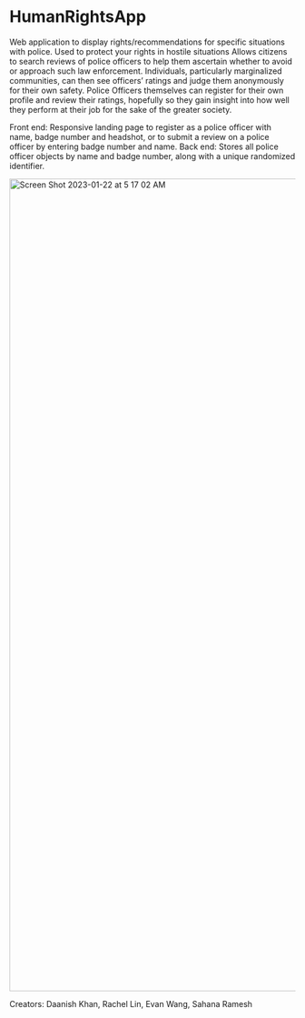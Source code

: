 # HumanRightsApp

Web application to display rights/recommendations for specific situations with police. Used to protect your rights in hostile situations
Allows citizens to search reviews of police officers to help them ascertain whether to avoid or approach such law enforcement. Individuals, particularly marginalized communities, can then see officers’ ratings and judge them anonymously for their own safety. Police Officers themselves can register for their own profile and review their ratings, hopefully so they gain insight into how well they perform at their job for the sake of the greater society.

Front end: Responsive landing page to register as a police officer with name, badge number and headshot, or to submit a review on a police officer by entering badge number and name. 
Back end: Stores all police officer objects by name and badge number, along with a unique randomized identifier. 

<img width="1429" alt="Screen Shot 2023-01-22 at 5 17 02 AM" src="https://user-images.githubusercontent.com/23533725/213954396-2a71153a-c9f3-4744-bb93-f0fe877db1cc.png">


Creators: Daanish Khan, Rachel Lin, Evan Wang, Sahana Ramesh
